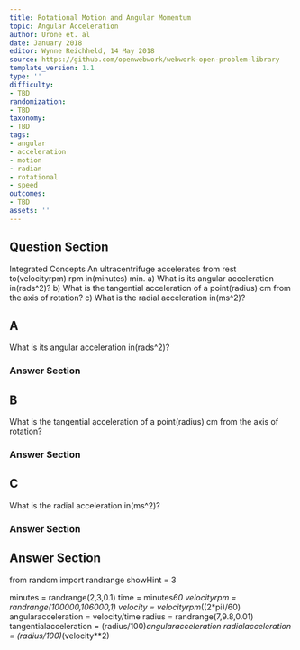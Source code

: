 ```yaml
---
title: Rotational Motion and Angular Momentum
topic: Angular Acceleration
author: Urone et. al
date: January 2018
editor: Wynne Reichheld, 14 May 2018
source: https://github.com/openwebwork/webwork-open-problem-library
template_version: 1.1
type: ''
difficulty:
- TBD
randomization:
- TBD
taxonomy:
- TBD
tags:
- angular
- acceleration
- motion
- radian
- rotational
- speed
outcomes:
- TBD
assets: ''
---
```


## Question Section 

Integrated Concepts An ultracentrifuge accelerates from rest to(velocityrpm) rpm in(minutes) min. 
a) What is its angular acceleration in(rads^2)? 
b) What is the tangential acceleration of a point(radius) cm from the axis of rotation?
c) What is the radial acceleration in(ms^2)?

## A
What is its angular acceleration in(rads^2)? 
### Answer Section
## B
What is the tangential acceleration of a point(radius) cm from the axis of rotation?
### Answer Section
## C
What is the radial acceleration in(ms^2)?
### Answer Section


## Answer Section

from random import randrange
showHint = 3

minutes = randrange(2,3,0.1)
time = minutes*60
velocityrpm = randrange(100000,106000,1)
velocity = velocityrpm*((2*pi)/60)
angularacceleration = velocity/time
radius = randrange(7,9.8,0.01)
tangentialacceleration = (radius/100)*angularacceleration
radialacceleration = (radius/100)*(velocity**2)